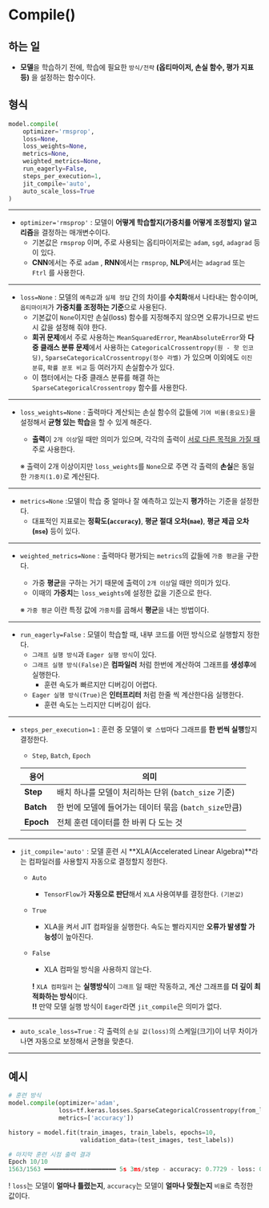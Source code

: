 # Compile()

## 하는 일
- **모델**을 학습하기 전에, 학습에 필요한 ``방식/전략`` **(옵티마이저, 손실 함수, 평가 지표 등)** 을 설정하는 함수이다.

## 형식
```python
model.compile(
    optimizer='rmsprop',        
    loss=None,                  
    loss_weights=None,
    metrics=None,
    weighted_metrics=None,
    run_eagerly=False,
    steps_per_execution=1,
    jit_compile='auto',
    auto_scale_loss=True
)
```
*****
- ``optimizer='rmsprop'`` : 모델이 **어떻게 학습할지(가중치를 어떻게 조정할지)** **알고리즘**을 결정하는 매개변수이다.
    - 기본값은 ``rmsprop`` 이며, 주로 사용되는 옵티마이저로는 ``adam``, ``sgd``, ``adagrad`` 등이 있다.
    - **CNN**에서는 주로 ``adam`` , **RNN**에서는 ``rmsprop``, **NLP**에서는 ``adagrad`` 또는 ``Ftrl`` 를 사용한다.

*****
- ``loss=None`` : 모델의 ``예측값``과 ``실제 정답`` 간의 차이를 **수치화**해서 나타내는 함수이며, ``옵티마이저``가 **가중치를 조정하는 기준**으로 사용된다.
    - 기본값이 ``None``이지만 손실(loss) 함수를 지정해주지 않으면 오류가나므로 반드시 값을 설정해 줘야 한다.
    - **회귀 문제**에서 주로 사용하는  ``MeanSquaredError``, ``MeanAbsoluteError``와 **다중 클래스 분류 문제**에서 사용하는  ``CategoricalCrossentropy(원 - 핫 인코딩)``, ``SparseCategoricalCrossentropy(정수 라벨)`` 가 있으며 이외에도 ``이진 분류``, ``확률 분포 비교`` 등 여러가지 손실함수가 있다.
    - 이 챕터에서는 다중 클래스 분류를 해결 하는 ``SparseCategoricalCrossentropy`` 함수를 사용한다.

*****
- ``loss_weights=None`` : 출력마다 계산되는 손실 함수의 값들에 ``기여 비율(중요도)``을 설정해서 **균형 있는 학습**을 할 수 있게 해준다.
    - **출력**이 ``2개 이상``일 때만 의미가 있으며, 각각의 출력이 [서로 다른 목적을 가질 때](https://github.com/GUBBIB/MachineLearningBasics_TensorFlow/blob/main/%EC%9D%B4%EB%AF%B8%EC%A7%80(Vision)/1.%20%ED%95%A9%EC%84%B1%EA%B3%B1%20-%20CNN(Convolutional%20Neural%20Network)/Doc/models/etc/%EC%84%9C%EB%A1%9C%20%EB%AA%A9%EC%A0%81%EC%9D%B4%20%EB%8B%A4%EB%A5%B8%20%EC%B6%9C%EB%A0%A5%20%EC%98%88%EC%8B%9C.md) 주로 사용한다.

    ※ 출력이 2개 이상이지만 ``loss_weights``를 ``None``으로 주면 각 출력의 **손실**은 동일한 ``가중치(1.0)``로 계산된다.

*****
- ``metrics=None`` :모델이 학습 중 얼마나 잘 예측하고 있는지 **평가**하는 기준을 설정한다.
    - 대표적인 지표로는 **정확도(``accuracy``)**, **평균 절대 오차(``mae``)**, **평균 제곱 오차(``mse``)** 등이 있다.

*****
- ``weighted_metrics=None`` : 출력마다 평가되는 ``metrics``의 값들에 ``가중 평균``을 구한다.
    - 가중 **평균**을 구하는 거기 때문에 출력이 ``2개 이상``일 때만 의미가 있다.
    - 이때의 **가중치**는 ``loss_weights``에 설정한 값을 기준으로 한다.

    ※ ``가중 평균`` 이란 특정 값에 ``가중치``를 곱해서 **평균**을 내는 방법이다.

*****
- ``run_eagerly=False`` : 모델이 학습할 때, 내부 코드를 어떤 방식으로 실행할지 정한다.
    - ``그래프 실행 방식``과 ``Eager 실행 방식``이 있다.
    - ``그래프 실행 방식(False)``은 **컴파일러** 처럼 한번에 계산하여 그래프를 **생성후**에 실행한다. 
        - 훈련 속도가 빠르지만 디버깅이 어렵다.
    - ``Eager 실행 방식(True)``은 **인터프리터** 처럼 한줄 씩 계산한다음 실행한다. 
        - 훈련 속도는 느리지만 디버깅이 쉽다.

*****
- ``steps_per_execution=1`` : 훈련 중 모델이 ``몇 스텝``마다 그래프를 **한 번씩 실행**할지 결정한다.<br>
    - ``Step``, ``Batch``, ``Epoch``<br>

    | 용어   | 의미 |
    |--------|------|
    | **Step**  | 배치 하나를 모델이 처리하는 단위 (`batch_size` 기준) |
    | **Batch** | 한 번에 모델에 들어가는 데이터 묶음 (`batch_size`만큼) |
    | **Epoch** | 전체 훈련 데이터를 한 바퀴 다 도는 것 |


*****
- ``jit_compile='auto'`` : 모델 훈련 시 **XLA(Accelerated Linear Algebra)**라는 컴파일러를 사용할지 자동으로 결정할지 정한다.
    - ``Auto``
        - ``TensorFlow``가 **자동으로 판단**해서 ``XLA`` 사용여부를 결정한다. ``(기본값)``
    - ``True``
        - XLA을 켜서 JIT 컴파일을 실행한다. 속도는 빨라지지만 **오류가 발생할 가능성**이 높아진다.
    - ``False``
        - XLA 컴파일 방식을 사용하지 않는다.

        **!** ``XLA 컴파일러`` 는 **실행방식**이 ``그래프`` 일 때만 작동하고, 계산 그래프를 **더 깊이 최적화하는 방식**이다.<br>
        **!!** 만약 모델 실행 방식이 ``Eager``라면 ``jit_compile``은 의미가 없다.

*****
- ``auto_scale_loss=True`` : 각 출력의 ``손실 값(loss)``의 스케일(크기)이 너무 차이가 나면 자동으로 보정해서 균형을 맞춘다.

*****
## 예시
```python
# 훈련 방식
model.compile(optimizer='adam',
              loss=tf.keras.losses.SparseCategoricalCrossentropy(from_logits=True),
              metrics=['accuracy'])

history = model.fit(train_images, train_labels, epochs=10, 
                    validation_data=(test_images, test_labels))
```
```python
# 마지막 훈련 시점 출력 결과
Epoch 10/10
1563/1563 ━━━━━━━━━━━━━━━━━━━━ 5s 3ms/step - accuracy: 0.7729 - loss: 0.6437 - val_accuracy: 0.7071 - val_loss: 0.869
```

! ``loss``는 모델이 **얼마나 틀렸는지**, ``accuracy``는 모델이 **얼마나 맞췄는지** ``비율``로 측정한 값이다.
